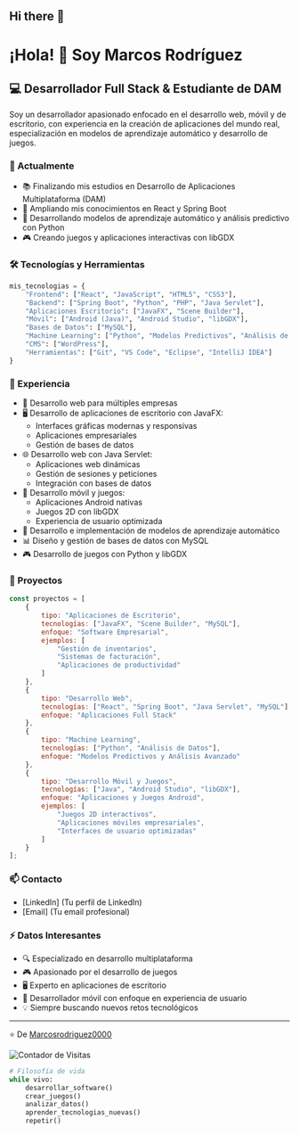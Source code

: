 ## Hi there 👋

<!--
**Marcosrodriguez0000/Marcosrodriguez0000** is a ✨ _special_ ✨ repository because its `README.md` (this file) appears on your GitHub profile.
-->

# ¡Hola! 👋 Soy Marcos Rodríguez

## 💻 Desarrollador Full Stack & Estudiante de DAM

Soy un desarrollador apasionado enfocado en el desarrollo web, móvil y de escritorio, con experiencia en la creación de aplicaciones del mundo real, especialización en modelos de aprendizaje automático y desarrollo de juegos.

### 🔭 Actualmente
- 📚 Finalizando mis estudios en Desarrollo de Aplicaciones Multiplataforma (DAM)
- 🌱 Ampliando mis conocimientos en React y Spring Boot
- 🤖 Desarrollando modelos de aprendizaje automático y análisis predictivo con Python
- 🎮 Creando juegos y aplicaciones interactivas con libGDX

### 🛠️ Tecnologías y Herramientas
```python
mis_tecnologias = {
    "Frontend": ["React", "JavaScript", "HTML5", "CSS3"],
    "Backend": ["Spring Boot", "Python", "PHP", "Java Servlet"],
    "Aplicaciones Escritorio": ["JavaFX", "Scene Builder"],
    "Móvil": ["Android (Java)", "Android Studio", "libGDX"],
    "Bases de Datos": ["MySQL"],
    "Machine Learning": ["Python", "Modelos Predictivos", "Análisis de Datos"],
    "CMS": ["WordPress"],
    "Herramientas": ["Git", "VS Code", "Eclipse", "IntelliJ IDEA"]
}
```

### 🚀 Experiencia
- 💼 Desarrollo web para múltiples empresas
- 🖥️ Desarrollo de aplicaciones de escritorio con JavaFX:
  - Interfaces gráficas modernas y responsivas
  - Aplicaciones empresariales
  - Gestión de bases de datos
- 🌐 Desarrollo web con Java Servlet:
  - Aplicaciones web dinámicas
  - Gestión de sesiones y peticiones
  - Integración con bases de datos
- 📱 Desarrollo móvil y juegos:
  - Aplicaciones Android nativas
  - Juegos 2D con libGDX
  - Experiencia de usuario optimizada
- 🤖 Desarrollo e implementación de modelos de aprendizaje automático
- 📊 Diseño y gestión de bases de datos con MySQL
- 🎮 Desarrollo de juegos con Python y libGDX

### 🌟 Proyectos
```javascript
const proyectos = [
    {
        tipo: "Aplicaciones de Escritorio",
        tecnologías: ["JavaFX", "Scene Builder", "MySQL"],
        enfoque: "Software Empresarial",
        ejemplos: [
            "Gestión de inventarios",
            "Sistemas de facturación",
            "Aplicaciones de productividad"
        ]
    },
    {
        tipo: "Desarrollo Web",
        tecnologías: ["React", "Spring Boot", "Java Servlet", "MySQL"],
        enfoque: "Aplicaciones Full Stack"
    },
    {
        tipo: "Machine Learning",
        tecnologías: ["Python", "Análisis de Datos"],
        enfoque: "Modelos Predictivos y Análisis Avanzado"
    },
    {
        tipo: "Desarrollo Móvil y Juegos",
        tecnologías: ["Java", "Android Studio", "libGDX"],
        enfoque: "Aplicaciones y Juegos Android",
        ejemplos: [
            "Juegos 2D interactivos",
            "Aplicaciones móviles empresariales",
            "Interfaces de usuario optimizadas"
        ]
    }
];
```

### 📫 Contacto
- [LinkedIn] (Tu perfil de LinkedIn)
- [Email] (Tu email profesional)

### ⚡ Datos Interesantes
- 🔍 Especializado en desarrollo multiplataforma
- 🎮 Apasionado por el desarrollo de juegos
- 🖥️ Experto en aplicaciones de escritorio
- 📱 Desarrollador móvil con enfoque en experiencia de usuario
- 💡 Siempre buscando nuevos retos tecnológicos

---
⭐️ De [Marcosrodriguez0000](https://github.com/Marcosrodriguez0000)

![Contador de Visitas](https://visitor-badge.laobi.icu/badge?page_id=Marcosrodriguez0000.Marcosrodriguez0000)

```python
# Filosofía de vida
while vivo:
    desarrollar_software()
    crear_juegos()
    analizar_datos()
    aprender_tecnologias_nuevas()
    repetir()
```
